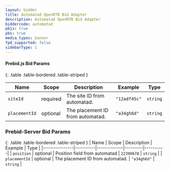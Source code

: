 ```yaml
---
layout: bidder
title: Automatad OpenRTB Bid Adapter
description: Automatad OpenRTB Bid Adapter
biddercode: automatad 
pbjs: true
pbs: true
media_types: banner
fpd_supported: false
sidebarType: 1
---
```


#### Prebid.js Bid Params

{: .table .table-bordered .table-striped }

| Name      | Scope    | Description               | Example    | Type     |
|-----------|----------|---------------------------|------------|----------|
| `siteId`    | required | The site ID from automatad.  | `"12adf45c"` | `string` |
| `placementId`    | optional | The placement ID from automatad.  | `"a34gh6d"` | `string` |

### Prebid-Server Bid Params

{: .table .table-bordered .table-striped }
| Name          | Scope    | Description | Example | Type     |
|---------------|----------|-------------|---------|----------|
| `position` | optional | Position field from automatad | `22390678` | `string` |
| `placementId`    | optional | The placement ID from automatad.  | `"a34gh6d"` | `string` |
